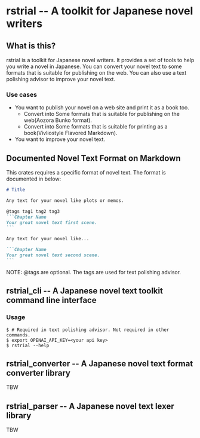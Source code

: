 # rstrial -- A toolkit for Japanese novel writers

## What is this?

rstrial is a toolkit for Japanese novel writers. It provides a set of tools to help you write a novel in Japanese. You can convert your novel text to some formats that is suitable for publishing on the web. You can also use a text polishing advisor to improve your novel text.

### Use cases

- You want to publish your novel on a web site and print it as a book too.
  - Convert into Some formats that is suitable for publishing on the web(Aozora Bunko format).
  - Convert into Some formats that is suitable for printing as a book(Vivliostyle Flavored Markdown).
- You want to improve your novel text.

## Documented Novel Text Format on Markdown

This crates requires a specific format of novel text. The format is documented in below:

````example.md
# Title

Any text for your novel like plots or memos.

@tags tag1 tag2 tag3
```Chapter Name
Your great novel text first scene.
```

Any text for your novel like...

```Chapter Name
Your great novel text second scene.
```

````

NOTE: @tags are optional. The tags are used for text polishing advisor.

## rstrial_cli -- A Japanese novel text toolkit command line interface

### Usage

```console
$ # Required in text polishing advisor. Not required in other commands.
$ export OPENAI_API_KEY=<your api key>
$ rstrial --help
```


## rstrial_converter -- A Japanese novel text format converter library

TBW

## rstrial_parser -- A Japanese novel text lexer library

TBW